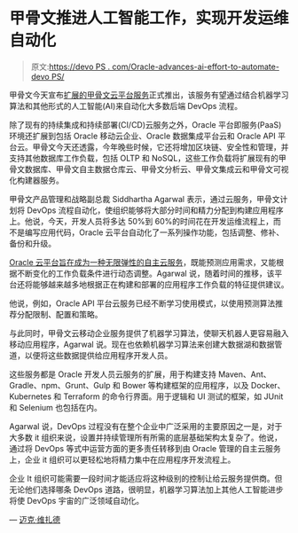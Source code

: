 # 甲骨文推进人工智能工作，实现开发运维自动化

> 原文:[https://devo PS . com/Oracle-advances-ai-effort-to-automate-devo PS/](https://devops.com/oracle-advances-ai-effort-to-automate-devops/)

甲骨文今天宣布[扩展的甲骨文云平台服务](https://www.oracle.com/corporate/pressrelease/oracle-autonomous-platform-services-availability-061318.html)正式推出，该服务有望通过结合机器学习算法和其他形式的人工智能(AI)来自动化大多数后端 DevOps 流程。

除了现有的持续集成和持续部署(CI/CD)云服务之外，Oracle 平台即服务(PaaS)环境还扩展到包括 Oracle 移动云企业、Oracle 数据集成平台云和 Oracle API 平台云。甲骨文今天还透露，今年晚些时候，它还将增加区块链、安全性和管理，并支持其他数据库工作负载，包括 OLTP 和 NoSQL，这些工作负载将扩展现有的甲骨文数据库、甲骨文自主数据仓库云、甲骨文分析云、甲骨文集成云和甲骨文可视化构建器服务。

甲骨文产品管理和战略副总裁 Siddhartha Agarwal 表示，通过云服务，甲骨文计划将 DevOps 流程自动化，使组织能够将大部分时间和精力分配到构建应用程序上。他说，今天，开发人员将多达 50%到 60%的时间花在开发运维流程上，而不是编写应用代码，Oracle 云平台自动化了一系列操作功能，包括调整、修补、备份和升级。

[Oracle 云平台旨在成为一种无限弹性的自主云服务](https://devops.com/oracle-unveils-autonomous-cloud-service/)，既能预测应用需求，又能根据不断变化的工作负载条件进行动态调整。Agarwal 说，随着时间的推移，该平台还将能够越来越多地根据正在构建和部署的应用程序工作负载的特征提供建议。

他说，例如，Oracle API 平台云服务已经不断学习使用模式，以使用预测算法推荐分配限制、配置和策略。

与此同时，甲骨文云移动企业服务提供了机器学习算法，使聊天机器人更容易融入移动应用程序，Agarwal 说。现在也依赖机器学习算法来创建大数据湖和数据管道，以便将这些数据提供给应用程序开发人员。

这些服务都是 Oracle 开发人员云服务的扩展，用于构建支持 Maven、Ant、Gradle、npm、Grunt、Gulp 和 Bower 等构建框架的应用程序，以及 Docker、Kubernetes 和 Terraform 的命令行界面。用于逻辑和 UI 测试的框架，如 JUnit 和 Selenium 也包括在内。

Agarwal 说，DevOps 过程没有在整个企业中广泛采用的主要原因之一是，对于大多数 it 组织来说，设置并持续管理所有所需的底层基础架构太复杂了。他说，通过将 DevOps 等式中运营方面的更多责任转移到由 Oracle 管理的自主云服务上，企业 it 组织可以更轻松地将精力集中在应用程序开发流程上。

企业 It 组织可能需要一段时间才能适应将这种级别的控制让给云服务提供商。但无论他们选择哪条 DevOps 道路，很明显，机器学习算法加上其他人工智能进步将使 DevOps 宇宙的广泛领域自动化。

— [迈克·维扎德](https://devops.com/author/mike-vizard/)